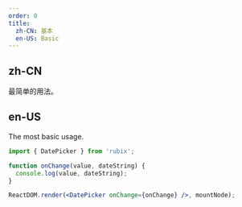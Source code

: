 ```yaml
---
order: 0
title:
  zh-CN: 基本
  en-US: Basic
---
```


## zh-CN

最简单的用法。

## en-US

The most basic usage.

````jsx
import { DatePicker } from 'rubix';

function onChange(value, dateString) {
  console.log(value, dateString);
}

ReactDOM.render(<DatePicker onChange={onChange} />, mountNode);
````
